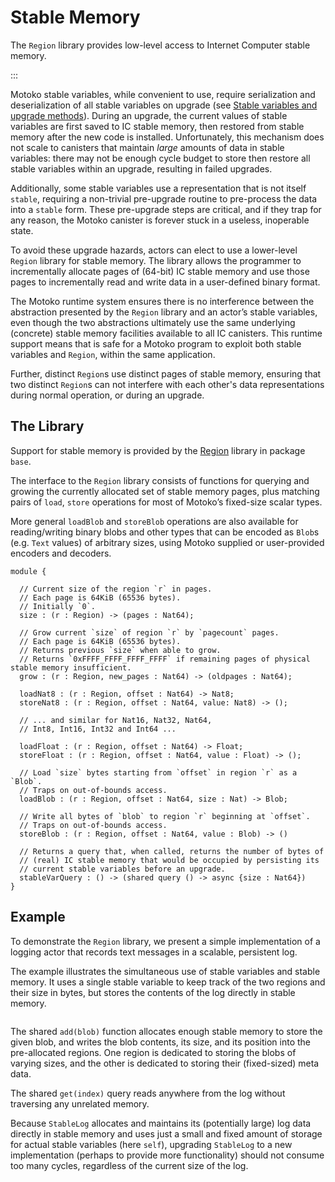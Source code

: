 # Stable Memory

The `Region` library provides low-level access to Internet Computer stable memory.

<!--
TODO: extend example to illustrate stableVarQuery
-->

:::

Motoko stable variables, while convenient to use, require serialization and deserialization of all stable variables on upgrade (see [Stable variables and upgrade methods](upgrades.md)). During an upgrade, the current values of stable variables are first saved to IC stable memory, then restored from stable memory after the new code is installed. Unfortunately, this mechanism does not scale to canisters that maintain *large* amounts of data in stable variables: there may not be enough cycle budget to store then restore all stable variables within an upgrade, resulting in failed upgrades.

Additionally, some stable variables use a representation that is not itself `stable`, requiring a non-trivial pre-upgrade routine to pre-process the data into a `stable` form.  These pre-upgrade steps are critical, and if they trap for any reason, the Motoko canister is forever stuck in a useless, inoperable state.

To avoid these upgrade hazards, actors can elect to use a lower-level `Region` library for stable memory. The library allows the programmer to incrementally allocate pages of (64-bit) IC stable memory and use those pages to incrementally read and write data in a user-defined binary format.

The Motoko runtime system ensures there is no interference between the abstraction presented by the `Region` library and an actor’s stable variables, even though the two abstractions ultimately use the same underlying (concrete) stable memory facilities available to all IC canisters. This runtime support means that is safe for a Motoko program to exploit both stable variables and `Region`, within the same application.

Further, distinct `Region`s use distinct pages of stable memory, ensuring that two distinct `Region`s can not interfere with each other's data representations during normal operation, or during an upgrade.

## The Library

Support for stable memory is provided by the [Region](./base/Region.md) library in package `base`.

The interface to the `Region` library consists of functions for querying and growing the currently allocated set of stable memory pages, plus matching pairs of `load`, `store` operations for most of Motoko’s fixed-size scalar types.

More general `loadBlob` and `storeBlob` operations are also available for reading/writing binary blobs and other types that can be encoded as `Blob`s (e.g. `Text` values) of arbitrary sizes, using Motoko supplied or user-provided encoders and decoders.

``` motoko no-repl
module {

  // Current size of the region `r` in pages.
  // Each page is 64KiB (65536 bytes).
  // Initially `0`.
  size : (r : Region) -> (pages : Nat64);

  // Grow current `size` of region `r` by `pagecount` pages.
  // Each page is 64KiB (65536 bytes).
  // Returns previous `size` when able to grow.
  // Returns `0xFFFF_FFFF_FFFF_FFFF` if remaining pages of physical stable memory insufficient.
  grow : (r : Region, new_pages : Nat64) -> (oldpages : Nat64);

  loadNat8 : (r : Region, offset : Nat64) -> Nat8;
  storeNat8 : (r : Region, offset : Nat64, value: Nat8) -> ();

  // ... and similar for Nat16, Nat32, Nat64,
  // Int8, Int16, Int32 and Int64 ...

  loadFloat : (r : Region, offset : Nat64) -> Float;
  storeFloat : (r : Region, offset : Nat64, value : Float) -> ();

  // Load `size` bytes starting from `offset` in region `r` as a `Blob`.
  // Traps on out-of-bounds access.
  loadBlob : (r : Region, offset : Nat64, size : Nat) -> Blob;

  // Write all bytes of `blob` to region `r` beginning at `offset`.
  // Traps on out-of-bounds access.
  storeBlob : (r : Region, offset : Nat64, value : Blob) -> ()

  // Returns a query that, when called, returns the number of bytes of
  // (real) IC stable memory that would be occupied by persisting its
  // current stable variables before an upgrade.
  stableVarQuery : () -> (shared query () -> async {size : Nat64})
}
```

## Example

To demonstrate the `Region` library, we present a simple implementation of a logging actor that records text messages in a scalable, persistent log.

The example illustrates the simultaneous use of stable variables and stable memory. It uses a single stable variable to keep track of the two regions and their size in bytes, but stores the contents of the log directly in stable memory.

``` motoko no-repl file=./examples/StableLog.mo
```

The shared `add(blob)` function allocates enough stable memory to store the given blob, and writes the blob contents, its size, and its position into the pre-allocated regions.  One region is dedicated to storing the blobs of varying sizes, and the other is dedicated to storing their (fixed-sized) meta data.

The shared `get(index)` query reads anywhere from the log without traversing any unrelated memory.

Because `StableLog` allocates and maintains its (potentially large) log data directly in stable memory and uses just a small and fixed amount of storage for actual stable variables (here `self`), upgrading `StableLog` to a new implementation (perhaps to provide more functionality) should not consume too many cycles, regardless of the current size of the log.
